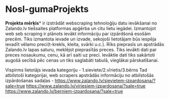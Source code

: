 # Nosl-gumaProjekts
**Projekta mērķis*** ir izstrādāt webscraping tehnoloģiju datu ievākšanai no Zalando.lv tiešsaites platformas apģērba un citu lietu iegādei. Izmantojot web seb scraping ir plānots ievākt informāciju par izpārdšonā esošām precēm. 
Tiks izmantota ievade un izvade, sekojoši lietotājam būs iespēja ievadīt vēlamo preci(t-krekls, kleita, svārki u.c.). Rīks pieprasīs un apstrādās Zalando.lv lapas saturu, meklējot pieprasītās preces. Tiks ievākti dati par preces nosaukumu, cenu, kā arī saiti uz preci. Ievāktie dati tiks sakārtoti augošā secībā pēc cenas un tiks saglabāti tabulā, vieglākai pārskatīšanai.

Vispirms lietotājs ievada kategoriju -  1.sieviete/2.vīrietis/3.bērns
Tad atbilstoši kategorijai, web scrapers apstrādās informāciju no atbilstošās izpārdošanas sadaļas - https://www.zalando.lv/sievietem-izpardosana/?sale=true
 https://www.zalando.lv/viriesiem-izpardosana/?sale=true
https://www.zalando.lv/berniem-izpardosana/?sale=true
